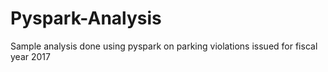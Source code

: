 # Pyspark-Analysis
Sample analysis done using pyspark on parking violations issued for fiscal year 2017
